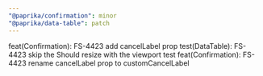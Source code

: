 ```yaml
---
"@paprika/confirmation": minor
"@paprika/data-table": patch
---
```


feat(Confirmation): FS-4423 add cancelLabel prop
test(DataTable): FS-4423 skip the Should resize with the viewport test
feat(Confirmation): FS-4423 rename cancelLabel prop to customCancelLabel

